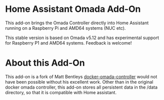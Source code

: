 # Home Assistant Omada Add-On
This add-on brings the Omada Controller directly into Home Assistant running on a Raspberry Pi and AMD64 systems (NUC etc). 

This stable version is based on Omada v5.12 and has experimental support for Raspberry P1 and AMD64 systems. Feedback is welcome!

# About this Add-On
This add-on is a fork of Matt Bentleys [docker-omada-controller](https://github.com/mbentley/docker-omada-controller)  would not have been possible without his excellent work. Other than in the original docker omada controller, this add-on stores all persistent data in the /data directory, so that it is compatible with Home assistant.
